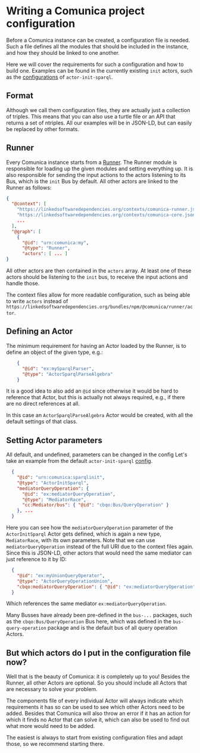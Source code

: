 # Writing a Comunica project configuration

Before a Comunica instance can be created,
a configuration file is needed.
Such a file defines all the modules that should be included in the instance,
and how they should be linked to one another.

Here we will cover the requirements for such a configuration and how to build one.
Examples can be found in the currently existing `init` actors,
such as the
[configurations](https://github.com/comunica/comunica/tree/master/packages/actor-init-sparql/config)
of `actor-init-sparql`.

## Format
Although we call them configuration files, they are actually just a collection of triples.
This means that you can also use a turtle file or an API that returns a set of ntriples.
All our examples will be in JSON-LD, but can easily be replaced by other formats.

## Runner
Every Comunica instance starts from a
[Runner](https://github.com/comunica/comunica/tree/master/packages/runner).
The Runner module is responsible for loading up the given modules and setting everything up.
It is also responsible for sending the input actions to the actors listening to its Bus,
which is the `init` Bus by default. All other actors are linked to the Runner as follows:

```json
{
  "@context": [ 
    "https://linkedsoftwaredependencies.org/contexts/comunica-runner.jsonld",
    "https://linkedsoftwaredependencies.org/contexts/comunica-core.jsonld",
    ...
  ],
  "@graph": [
    {
      "@id": "urn:comunica:my",
      "@type": "Runner",
      "actors": [ ... ]
}
```

All other actors are then contained in the `actors` array.
At least one of these actors should be listening to the `init` bus,
to receive the input actions and handle those.

The context files allow for more readable configuration,
such as being able to write `actors` instead of 
`https://linkedsoftwaredependencies.org/bundles/npm/@comunica/runner/actor`.

## Defining an Actor
The minimum requirement for having an Actor loaded by the Runner,
is to define an object of the given type, e.g.:
```json
    {
      "@id": "ex:mySparqlParser",
      "@type": "ActorSparqlParseAlgebra"
    }
```
It is a good idea to also add an `@id` since otherwise it would be hard to reference that Actor,
but this is actually not always required, 
e.g., if there are no direct references at all.

In this case an `ActorSparqlParseAlgebra` Actor would be created,
with all the default settings of that class.

## Setting Actor parameters
All default, and undefined, parameters can be changed in the config
Let's take an example from the default `actor-init-sparql`
[config](https://github.com/comunica/comunica/blob/master/packages/actor-init-sparql/config/config-default.json).

```json
  {
    "@id": "urn:comunica:sparqlinit",
    "@type": "ActorInitSparql",
    "mediatorQueryOperation": {
      "@id": "ex:mediatorQueryOperation",
      "@type": "MediatorRace",
      "cc:Mediator/bus": { "@id": "cbqo:Bus/QueryOperation" }
    }, ...
  }
```

Here you can see how the `mediatorQueryOperation` parameter
of the `ActorInitSparql` Actor gets defined,
which is again a new type, `MediatorRace`, with its own parameters.
Note that we can use `mediatorQueryOperation` instead of the full URI due to the context files again.
Since this is JSON-LD, other actors that would need the same mediator
can just reference to it by ID:
```json
  {
    "@id": "ex:myUnionQueryOperator",
    "@type": "ActorQueryOperationUnion",
    "cbqo:mediatorQueryOperation": { "@id": "ex:mediatorQueryOperation" }
  }
```
Which references the same mediator `ex:mediatorQueryOperation`.

Many Busses have already been pre-defined in the `bus-...` packages,
such as the `cbqo:Bus/QueryOperation` Bus here,
which was defined in the `bus-query-operation` package
and is the default bus of all query operation Actors.

## But which actors do I put in the configuration file now?
Well that is the beauty of Comunica:
it is completely up to you!
Besides the Runner, all other Actors are optional.
So you should include all Actors that are necessary to solve your problem.

The components file of every individual Actor will always indicate
which requirements it has so can be used to see which other Actors need to be added.
Besides that Comunica will also throw an error if it has an action
for which it finds no Actor that can solve it,
which can also be used to find out what more would need to be added.

The easiest is always to start from existing configuration files and adapt those,
so we recommend starting there.
